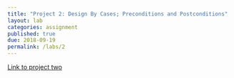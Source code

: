 ```yaml
---
title: "Project 2: Design By Cases; Preconditions and Postconditions"
layout: lab
categories: assignment
published: true
due: 2018-09-19
permalink: /labs/2
---
```


[Link to project two](https://docs.google.com/document/d/1VmIfHhFT31G9G9DeZCJe5nlD9AT5gP79t_LwNodsrK0/edit?usp=sharing)

